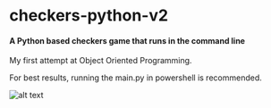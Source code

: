 # checkers-python-v2
#### A Python based checkers game that runs in the command line

My first attempt at Object Oriented Programming.

For best results, running the main.py in powershell is recommended.

![alt text](https://cdn.discordapp.com/attachments/617825237752479751/1178820359101882489/image.png?ex=65778903&is=65651403&hm=c2502cfda77d68e0d480912d4093d1e1e02ff8f12fc4f07a8dce191d951c41df&)

